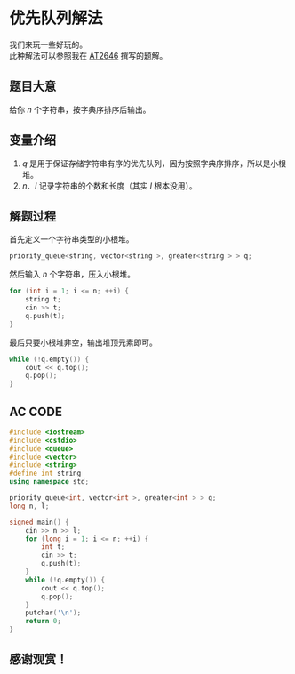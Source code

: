 # 优先队列解法
我们来玩一些好玩的。  
此种解法可以参照我在 [AT2646](https://www.luogu.com.cn/problem/AT2646) 撰写的题解。
## 题目大意
给你 $n$ 个字符串，按字典序排序后输出。
## 变量介绍
1. $q$ 是用于保证存储字符串有序的优先队列，因为按照字典序排序，所以是小根堆。
2. $n$、$l$ 记录字符串的个数和长度（其实 $l$ 根本没用）。

## 解题过程
首先定义一个字符串类型的小根堆。
```cpp
priority_queue<string, vector<string >, greater<string > > q;
```
然后输入 $n$ 个字符串，压入小根堆。
```cpp
for (int i = 1; i <= n; ++i) {
	string t;
	cin >> t;
	q.push(t);
}
```
最后只要小根堆非空，输出堆顶元素即可。
```cpp
while (!q.empty()) {
	cout << q.top();
	q.pop();
}
```
## AC CODE
```cpp
#include <iostream>
#include <cstdio>
#include <queue>
#include <vector>
#include <string>
#define int string
using namespace std;

priority_queue<int, vector<int >, greater<int > > q;
long n, l;

signed main() {
	cin >> n >> l;
	for (long i = 1; i <= n; ++i) {
		int t;
		cin >> t;
		q.push(t);
	}
	while (!q.empty()) {
		cout << q.top();
		q.pop();
	}
	putchar('\n');
	return 0;
}
```
## 感谢观赏！